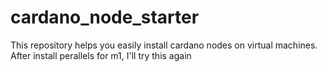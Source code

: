 # cardano_node_starter
This repository helps you easily install cardano nodes on virtual machines.
After install perallels for m1, I'll try this again 
